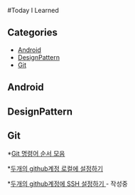 #Today I Learned

 ## Categories
* [Android](#Android)
* [DesignPattern](#DesignPattern)
* [Git](#Git)


## Android

## DesignPattern

## Git

*[Git 명령어 순서 모음](~/Git/GitSteps.md)

*[두개의 github계정 로컬에 설정하기](https://github.com/anyaworld/TIL/blob/master/Git/SettingTwoGithubAccount.md)

*[두개의 github계정에 SSH 설정하기 ]()- 작성중
